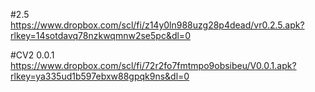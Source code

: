 #2.5
https://www.dropbox.com/scl/fi/z14y0ln988uzg28p4dead/vr0.2.5.apk?rlkey=14sotdavq78nzkwqmnw2se5pc&dl=0


#CV2 0.0.1
https://www.dropbox.com/scl/fi/72r2fo7fmtmpo9obsibeu/V0.0.1.apk?rlkey=ya335ud1b597ebxw88gpqk9ns&dl=0
